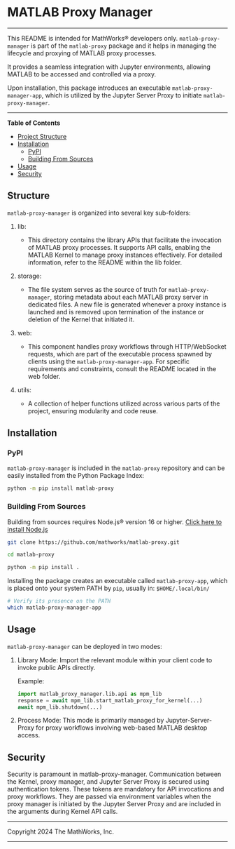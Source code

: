 # MATLAB Proxy Manager

----
This README is intended for MathWorks&reg; developers only.
`matlab-proxy-manager` is part of the `matlab-proxy` package and it helps in managing the lifecycle and proxying of MATLAB proxy processes.

It provides a seamless integration with Jupyter environments, allowing MATLAB to be accessed and controlled via a proxy.

Upon installation, this package introduces an executable `matlab-proxy-manager-app`, which is utilized by the Jupyter Server Proxy to initiate `matlab-proxy-manager`.

----

**Table of Contents**
- [Project Structure](#structure)
- [Installation](#installation)
  - [PyPI](#pypi)
  - [Building From Sources](#building-from-sources)
- [Usage](#usage)
- [Security](#security)

## Structure
`matlab-proxy-manager` is organized into several key sub-folders:

1. lib: 

    * This directory contains the library APIs that facilitate the invocation of MATLAB proxy processes. It supports API calls, enabling the MATLAB Kernel to manage proxy instances effectively. For detailed information, refer to the README within the lib folder.

2. storage: 
    * The file system serves as the source of truth for `matlab-proxy-manager`, storing metadata about each MATLAB proxy server in dedicated files. A new file is generated whenever a proxy instance is launched and is removed upon termination of the instance or deletion of the Kernel that initiated it.

3. web: 
    * This component handles proxy workflows through HTTP/WebSocket requests, which are part of the executable process spawned by clients using the `matlab-proxy-manager-app`. For specific requirements and constraints, consult the README located in the web folder.

4. utils: 
    * A collection of helper functions utilized across various parts of the project, ensuring modularity and code reuse.

## Installation

### PyPI
`matlab-proxy-manager` is included in the `matlab-proxy` repository and can be easily installed from the Python Package Index:

```bash
python -m pip install matlab-proxy
```

### Building From Sources
Building from sources requires Node.js® version 16 or higher. [Click here to install Node.js](https://nodejs.org/en/)

```bash
git clone https://github.com/mathworks/matlab-proxy.git

cd matlab-proxy

python -m pip install .
```

Installing the package creates an executable called `matlab-proxy-app`, which is placed onto your system PATH by `pip`, usually in: `$HOME/.local/bin/`
```bash
# Verify its presence on the PATH
which matlab-proxy-manager-app
```

## Usage
`matlab-proxy-manager` can be deployed in two modes:

1. Library Mode: Import the relevant module within your client code to invoke public APIs directly.

    Example:

    ```python
    import matlab_proxy_manager.lib.api as mpm_lib
    response = await mpm_lib.start_matlab_proxy_for_kernel(...)
    await mpm_lib.shutdown(...)
    ```

2. Process Mode: This mode is primarily managed by Jupyter-Server-Proxy for proxy workflows involving web-based MATLAB desktop access.

## Security
Security is paramount in matlab-proxy-manager. Communication between the Kernel, proxy manager, and Jupyter Server Proxy is secured using authentication tokens. These tokens are mandatory for API invocations and proxy workflows. They are passed via environment variables when the proxy manager is initiated by the Jupyter Server Proxy and are included in the arguments during Kernel API calls.

---

Copyright 2024 The MathWorks, Inc.

---
